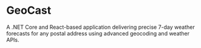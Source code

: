 # GeoCast
A .NET Core and React-based application delivering precise 7-day weather forecasts for any postal address using advanced geocoding and weather APIs.
